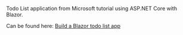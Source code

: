 Todo List application from Microsoft tutorial using ASP.NET Core with Blazor.

Can be found here: [Build a Blazor todo list app](https://learn.microsoft.com/en-us/aspnet/core/blazor/tutorials/build-a-blazor-app?view=aspnetcore-8.0)
